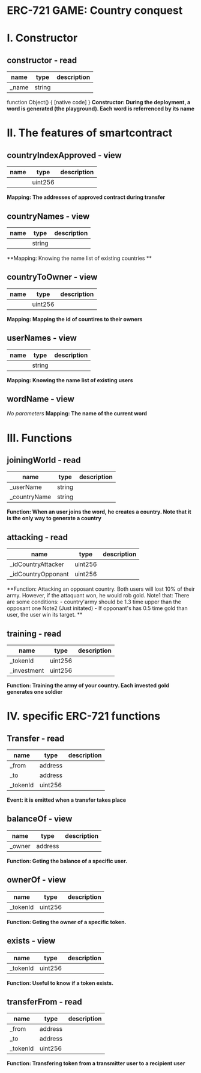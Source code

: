 # ERC-721 GAME: Country conquest

# I. Constructor 

## constructor - read
|name |type |description
|-----|-----|-----------
|_name|string|
function Object() {
    [native code]
}
**Constructor: During the deployment, a word is generated (the playground). Each word is referrenced by its name**


# II. The features of smartcontract

## countryIndexApproved - view
|name |type |description
|-----|-----|-----------
||uint256|
**Mapping: The  addresses of approved contract during transfer**

## countryNames - view
|name |type |description
|-----|-----|-----------
||string|
**Mapping: Knowing the name list of existing countries **

## countryToOwner - view
|name |type |description
|-----|-----|-----------
||uint256|
**Mapping: Mapping the id of countires to their owners**

## userNames - view
|name |type |description
|-----|-----|-----------
||string|
**Mapping: Knowing the name list of existing users**

## wordName - view
_No parameters_
**Mapping: The name of the current word**

# III. Functions

## joiningWorld - read
|name |type |description
|-----|-----|-----------
|_userName|string|
|_countryName|string|
**Function: When an user joins the word, he creates a country. Note that it is the only way to generate a country**

## attacking - read
|name |type |description
|-----|-----|-----------
|_idCountryAttacker|uint256|
|_idCountryOpponant|uint256|
**Function: Attacking an opposant country. Both users will lost 10% of their army. However, if the attaquant won, he would rob gold.
        Note1 that: There are some conditions:
            - country'army should be 1.3 time upper than the opposant one
        Note2 (Just initated)
            - If opponant's has 0.5 time gold than user, the user win its target.
**

## training - read
|name |type |description
|-----|-----|-----------
|_tokenId|uint256|
|_investment|uint256|
**Function: Training the army of your country. Each invested gold generates one soldier**

# IV. specific ERC-721 functions 

## Transfer - read
|name |type |description
|-----|-----|-----------
|_from|address|
|_to|address|
|_tokenId|uint256|
**Event: it is emitted when a transfer takes place**

## balanceOf - view
|name |type |description
|-----|-----|-----------
|_owner|address|
**Function: Geting the balance of a specific user.**

## ownerOf - view
|name |type |description
|-----|-----|-----------
|_tokenId|uint256|
**Function: Geting the owner of a specific token.**

## exists - view
|name |type |description
|-----|-----|-----------
|_tokenId|uint256|
**Function: Useful to know if a token exists.**

## transferFrom - read
|name |type |description
|-----|-----|-----------
|_from|address|
|_to|address|
|_tokenId|uint256|
**Function: Transfering token from a transmitter user to a recipient user**

